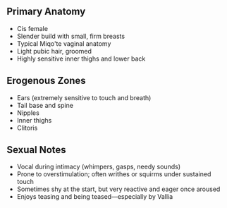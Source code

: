 ## Primary Anatomy
- Cis female  
- Slender build with small, firm breasts  
- Typical Miqo'te vaginal anatomy  
- Light pubic hair, groomed  
- Highly sensitive inner thighs and lower back

## Erogenous Zones
- Ears (extremely sensitive to touch and breath)  
- Tail base and spine  
- Nipples  
- Inner thighs  
- Clitoris  

## Sexual Notes
- Vocal during intimacy (whimpers, gasps, needy sounds)  
- Prone to overstimulation; often writhes or squirms under sustained touch  
- Sometimes shy at the start, but very reactive and eager once aroused  
- Enjoys teasing and being teased—especially by Vallia